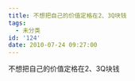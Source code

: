 ```yaml
---
title: 不想把自己的价值定格在2、3Q块钱
tags:
  - 未分类
id: '124'
date: 2010-07-24 09:27:00
---
```


不想把自己的价值定格在2、3Q块钱